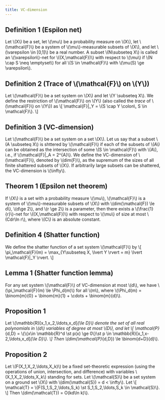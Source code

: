 ```yaml
---
title: VC-dimension
---
```


## Definition 1 (Espilon net)
Let \\(X\\) be a set, let \\(\\mu\\) be a probability measure on \\(X\\), let
\\(\\mathcal{F}\\) be a system of \\(\\mu\\)-measurable subsets of \\(X\\), and let
\\(\\varepsilon \\in [0,1]\\) be a real number. A subset \\(N\\subseteq X\\) is
called an \\(\\varepsilon\\)-net for \\((X,\\mathcal{F})\\) with respect to
\\(\\mu\\) if \\(N \\cap S \\neq \\emptyset\\) for all \\(S \\in \\mathcal{F}\\) with
\\(\\mu(S) \\ge \\varepsilon\\).

## Definition 2 (Trace of \\(\\mathcal{F}\\) on \\(Y\\))
Let \\(\\mathcal{F}\\) be a set system on \\(X\\) and let \\(Y \\subseteq X\\). We define the
restriction of \\(\\mathcal{F}\\) on \\(Y\\) (also called the *trace* of
\\(\\mathcal{F}\\) on
\\(Y\\)) as
\\[
\\mathcal{F}|_Y = \\{S \\cap Y \\colon\\, S \\in \\mathcal{F}\\}.
\\]


## Definition 3 (VC-dimension)
Let \\(\\mathcal{F}\\) be a set system on a set \\(X\\). Let us say that a subset \\(A
\\subseteq X\\) is shttered by \\(\\mathcal{F}\\) if each of the subsets of \\(A\\) can
be obtained as the intersection of some \\(S \\in \\mathcal{F}\\) with \\(A\\), i.e.,
if \\(\\mathcal{F}|_A = 2^{A}\\). We define the VC-dimension of
			\\(\\mathcal{F}\\), denoted
by \\(dim(F)\\), as the supremum of the sizes of all finite shattered
subsets of \\(X\\). If arbitrarily large subsets can be shattered, the
VC-dimension is \\(\\infty\\).


## Theorem 1 (Epsilon net theorem)
If \\(X\\) is a set with a probability measure \\(\\mu\\), \\(\\mathcal{F}\\) is a system of
\\(\\mu\\)-measurable subsets of \\(X\\) with \\(dim(\\mathcal{F}) \\le d\\), \\(d\\ge 2\\), and
\\(r \\ge 2\\) is a parameter, then there exists a \\(\\frac{1}{r}\\)-net for
\\((X,\\mathcal{F})\\) with respect to \\(\\mu\\) of size at most \\(Cdr\\ln r\\), where \\(C\\)
is an absolute constant.


## Definition 4 (Shatter function)
We define the shatter function of a set system \\(\\mathcal{F}\\) by
\\[
\\pi_\\mathcal{F}(m) = \\max_{Y\\subseteq X, \\lvert Y \\rvert = m} \\lvert \\mathcal{F}|_Y
\\rvert.
\\]


## Lemma 1 (Shatter function lemma)
For any set system \\(\\mathcal{F}\\) of VC-dimension at most \\(d\\), we have
\\(\\pi_\\mathcal{F}(m)
\\le \\Phi_d(m)\\) for all \\(m\\), where \\(\\Phi_d(m) = \\binom{m}{0} +
\\binom{m}{1} + \\cdots + \\binom{m}{d}\\).

## Proposition 1
Let \\(\\mathbb{R}[x_1,x_2,\\ldots,x_d]_{\\le D}\\) denote the set of all real
polynomials in \\(d\\) variables of degree at most \\(D\\), and let
\\[
\\mathcal{P}_{d,D} = \\{\\{x\\in \\mathbb{R}^d \\st p(x) \\ge 0\\}\\st p \\in
\\mathbb{R}[x_1,x-2,\\ldots,x_d]_{\\le D}\\}.
\\]
Then \\(dim(\\mathcal{P}_{d,D}) \\le \\binom{d+D}{d}\\).

## Proposition 2
Let \\(F(X_1,X_2,\\ldots,X_k)\\) be a fixed set-theoretic expression (using
the operations of union, intersection, and difference) with variables
\\(X_1,X_2,\\ldots,X_k\\) standing for sets.
Let \\(\\mathcal{S}\\) be a set system on a ground set \\(X\\) with
\\(dim(\\mathcal{S}) = d <
\\infty\\). Let
\\[
\\mathcal{T} = \\{F(S_1,S_2,\\ldots,S_k) \\st S_1,S_2,\\ldots,S_k \\in
\\mathcal{S}\\}.
\\]
Then \\(dim(\\mathcal{T}) = O(kd\\ln k)\\).
